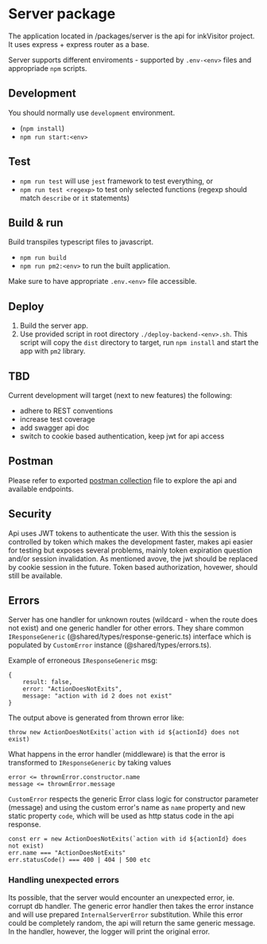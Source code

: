 # Server package

The application located in /packages/server is the api for inkVisitor project.
It uses express + express router as a base.

Server supports different enviroments - supported by `.env-<env>` files and appropriade `npm` scripts.

## Development

You should normally use `development` environment.

- (`npm install`)
- `npm run start:<env>`

## Test

- `npm run test` will use `jest` framework to test everything, or
- `npm run test <regexp>` to test only selected functions (regexp should match `describe` or `it` statements)

## Build & run

Build transpiles typescript files to javascript.

- `npm run build`
- `npm run pm2:<env>` to run the built application.

Make sure to have appropriate `.env.<env>` file accessible.

## Deploy

1. Build the server app.
2. Use provided script in root directory `./deploy-backend-<env>.sh`. This script will copy the `dist` directory to target, run `npm install` and start the app with `pm2` library.

## TBD

Current development will target (next to new features) the following:

- adhere to REST conventions
- increase test coverage
- add swagger api doc
- switch to cookie based authentication, keep jwt for api access

## Postman

Please refer to exported [postman collection](./postman/inkvisitor_api.postman_collection.json) file to explore the api and available endpoints.

## Security

Api uses JWT tokens to authenticate the user. With this the session is controlled by token which makes the development faster, makes api easier for testing but exposes several problems, mainly token expiration question and/or session invalidation. As mentioned avove, the jwt should be replaced by cookie session in the future. Token based authorization, hovewer, should still be available.

## Errors

Server has one handler for unknown routes (wildcard - when the route does not exist) and one generic handler for other errors.
They share common `IResponseGeneric` (@shared/types/response-generic.ts) interface which is populated by `CustomError` instance (@shared/types/errors.ts).

Example of erroneous `IResponseGeneric` msg:

```
{
    result: false,
    error: "ActionDoesNotExits",
    message: "action with id 2 does not exist"
}
```

The output above is generated from thrown error like:

```
throw new ActionDoesNotExits(`action with id ${actionId} does not exist)
```

What happens in the error handler (middleware) is that the error is transformed to `IResponseGeneric` by taking values

```
error <= thrownError.constructor.name
message <= thrownError.message
```

`CustomError` respects the generic Error class logic for constructor parameter (message) and using the custom error's name as `name` property
and new static property `code`, which will be used as http status code in the api response.

```
const err = new ActionDoesNotExits(`action with id ${actionId} does not exist)
err.name === "ActionDoesNotExits"
err.statusCode() === 400 | 404 | 500 etc
```

### Handling unexpected errors

Its possible, that the server would encounter an unexpected error, ie. corrupt db handler.
The generic error handler then takes the error instance and will use prepared `InternalServerError` substitution.
While this error could be completely random, the api will return the same generic message. In the handler, however, the logger will print the original error.
